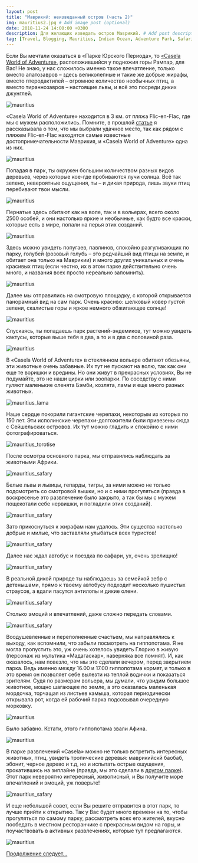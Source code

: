 ```yaml
---
layout: post
title: "Маврикий: неизведанный остров (часть 2)"
img: mauritius2.jpg # Add image post (optional)
date: 2018-11-24 14:00:00 +0300
description: Для желающих изведать остров Маврикий. # Add post description (optional)
tag: [Travel, Blogging, Mauritius, Indian Ocean, Adventure Park, Safari]
---
```

Если Вы мечтали оказаться в «Парке Юрского Периода», то [«Casela World of Adventure»](http://caselapark.com/), расположившийся у подножия горы Рампар, для Вас! Не знаю, у нас сложилось именно такое впечатление, только вместо апатозавров – здесь великолепные и такие же добрые жирафы, вместо птеродактилей – огромное количество необычных птиц, а вместо тираннозавров – настоящие львы, и всё это посреди диких джунглей. 

![mauritius](/assets/img/mauritius/mauritius_dinosares.jpg)

«Casela World of Adventure» находится в 3 км. от пляжа Flic-en-Flac, где мы с мужем расположились. Помните, в прошлой [статье](https://christina.kuleshevi.ch/mauritius-uncharted-island-part1/) я рассказывала о том, что мы выбрали удачное место, так как рядом с пляжем Flic-en-Flac находятся самые известные достопримечательности Маврикия, и «Casela World of Adventure» одна из них. 

![mauritius](/assets/img/mauritius/mauritius_green2.jpg)

Попадая в парк, ты окружен большим количеством разных видов деревьев, через которые кое-где пробиваются лучи солнца. Всё так зелено, невероятные ощущения, ты – и дикая природа, лишь звуки птиц перебивают твои мысли. 

![mauritius](/assets/img/mauritius/mauritius_parot1.jpg)

Пернатые здесь обитают как на воле, так и в вольерах, всего около 2500 особей, и они настолько яркие и необычные, как будто все краски, которые есть в мире, попали на перья этих созданий. 

![mauritius](/assets/img/mauritius/mauritius_birds2.jpg)

Здесь можно увидеть попугаев, павлинов, спокойно разгуливающих по парку, голубей (розовый голубь – это редчайший вид птицы на земле, и обитает она только на Маврикии) и много других уникальных и очень красивых птиц (если честно, их в этом парке действительно очень много, и названия всех просто нереально запомнить). 

![mauritius](/assets/img/mauritius/mauritius_parot.jpg)

Далее мы отправились на смотровую площадку, с которой открывается панорамный вид на сам парк. Очень красиво: шелковый ковер густой зелени, скалистые горы и яркое немного обжигающее солнце! 

![mauritius](/assets/img/mauritius/mauritius_me.jpg)

Спускаясь, ты попадаешь парк растений-эндемиков, тут можно увидеть кактусы, которые выше тебя в два, а то и в два с половиной раза.

![mauritius](/assets/img/mauritius/mauritius_green3.jpg)

В «Casela World of Adventure» в стеклянном вольере обитают обезьяны, эти животные очень забавные. Их тут не пускают на волю, так как они еще те воришки и вредины. Но они живут в прекрасных условиях, Вы не подумайте, это не наши цирки или зоопарки. По соседству с ними гуляют маленькие оленята Бэмби, козлята, ламы и еще много разных животных. 

![mauritius_lama](/assets/img/mauritius/mauritius_lama.jpg)

Наше сердце покорили гигантские черепахи, некоторым из которых по 150 лет. Эти исполинские черепахи-долгожители были привезены сюда с Сейшельских островов. Их тут можно гладить и спокойно с ними фотографироваться.

![mauritius_torotise](/assets/img/mauritius/mauritius_tortoise2.jpg)
 
После осмотра основного парка, мы отправились наблюдать за животными Африки. 

![mauritius_safary](/assets/img/mauritius/mauritius_lion.jpg)

Белые львы и львицы, гепарды, тигры, за ними можно не только подсмотреть со смотровой вышки, но и с ними прогуляться (правда в воскресенье это развлечение было закрыто, а так бы мы с мужем пощекотали себе нервишки, и погладили этих созданий). 

![mauritius_safary](/assets/img/mauritius/mauritius_cats.jpg)

Зато прикоснуться к жирафам нам удалось. Эти существа настолько добрые и милые, что заставляли улыбаться всех туристов!

![mauritius_safary](/assets/img/mauritius/mauritius_girafes.jpg)

Далее нас ждал автобус и поездка по сафари, ух, очень зрелищно! 

![mauritius_safary](/assets/img/mauritius/mauritius_animals1.jpg)

В реальной дикой природе ты наблюдаешь за семейкой зебр с детенышами, прямо к твоему автобусу подходит несколько пушистых страусов, а вдали пасутся антилопы и дикие олени. 

![mauritius_safary](/assets/img/mauritius/mauritius_animals3.jpg)

Столько эмоций и впечатлений, даже сложно передать словами. 

![mauritius_safary](/assets/img/mauritius/mauritius_animals2.jpg)

Воодушевленные и переполненные счастьем, мы направлялись к выходу, как вспомнили, что забыли посмотреть на гиппопотама. Я не могла пропустить это, уж очень хотелось увидеть Глорию в живую (персонаж из мультика «Мадагаскар», наверняка все помнят). И, как оказалось, нам повезло, что мы это сделали вечером, перед закрытием парка. Ведь именно между 16.00 и 17.00 гиппопотама кормят, и только в это время он позволяет себе вылезти из теплой водички и показаться зрителям. Судя по размерам вольера, мы думали, что увидим большое животное, мощно шагающее по земле, а это оказалась маленькая мордочка, торчащая из листьев камыша, которая периодически открывала рот, когда ей рабочий парка подсовывал очередную морковку.

![mauritius](/assets/img/mauritius/mauritius_gipopotam.jpg)

Было забавно. Кстати, этого гиппопотама звали Афина.

![mauritius](/assets/img/mauritius/mauritius_gipopotam2.jpg)
 
В парке развлечений «Casela» можно не только встретить интересных животных, птиц, увидеть тропические деревья: маврикийскй баобаб, эбонит, черное дерево и т.д, но и испытать острые ощущения, прокатившись на зиплайне (правда, мы это сделали в [другом парке](http://christina.kuleshevi.ch/mauritius-uncharted-island-part3/)). Этот парк невероятно интересный, живописный, и Вы получите море впечатлений и эмоций, уж поверьте! 

![mauritius_safary](/assets/img/mauritius/mauritius_girafes2.jpg)

И еще небольшой совет, если Вы решите отправится в этот парк, то лучше прийти к открытию. Так у Вас будет много времени на то, чтобы прогуляться по самому парку, рассмотреть всех его жителей, вкусно пообедать в местном ресторанчике с прекрасным видом на горы, и поучаствовать в активных развлечениях, которые тут предлагаются. 

![mauritius](/assets/img/mauritius/mauritius_view2.jpg)

[Продолжение следует...](http://christina.kuleshevi.ch/mauritius-uncharted-island-part3/)